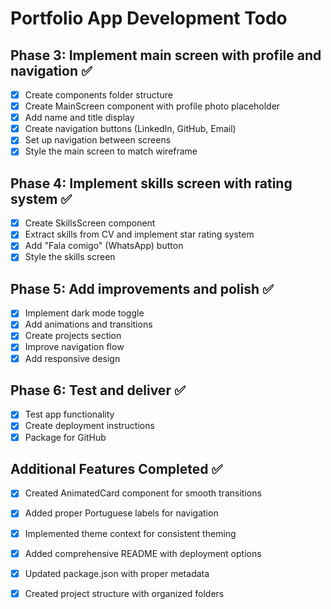 # Portfolio App Development Todo

## Phase 3: Implement main screen with profile and navigation ✅
- [x] Create components folder structure
- [x] Create MainScreen component with profile photo placeholder
- [x] Add name and title display
- [x] Create navigation buttons (LinkedIn, GitHub, Email)
- [x] Set up navigation between screens
- [x] Style the main screen to match wireframe

## Phase 4: Implement skills screen with rating system ✅
- [x] Create SkillsScreen component
- [x] Extract skills from CV and implement star rating system
- [x] Add "Fala comigo" (WhatsApp) button
- [x] Style the skills screen

## Phase 5: Add improvements and polish ✅
- [x] Implement dark mode toggle
- [x] Add animations and transitions
- [x] Create projects section
- [x] Improve navigation flow
- [x] Add responsive design

## Phase 6: Test and deliver ✅
- [x] Test app functionality
- [x] Create deployment instructions
- [x] Package for GitHub

## Additional Features Completed ✅
- [x] Created AnimatedCard component for smooth transitions
- [x] Added proper Portuguese labels for navigation
- [x] Implemented theme context for consistent theming
- [x] Added comprehensive README with deployment options
- [x] Updated package.json with proper metadata
- [x] Created project structure with organized folders

